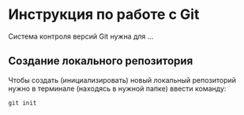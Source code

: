# **Инструкция по работе с Git**

Система контроля версий Git нужна для ...

## Создание локального репозитория

Чтобы создать (инициализировать) новый локальный репозиторий нужно в терминале (находясь в нужной папке) ввести команду:

    git init

